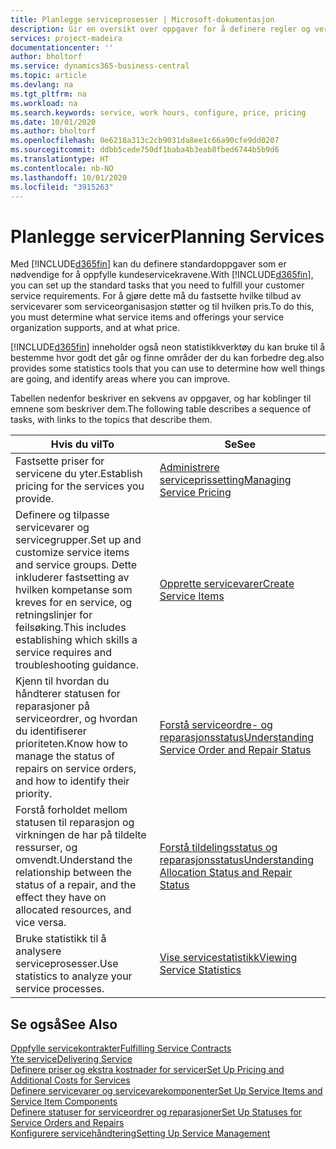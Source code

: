 ```yaml
---
title: Planlegge serviceprosesser | Microsoft-dokumentasjon
description: Gir en oversikt over oppgaver for å definere regler og verdier som definerer serviceprinsipper og -prosesser.
services: project-madeira
documentationcenter: ''
author: bholtorf
ms.service: dynamics365-business-central
ms.topic: article
ms.devlang: na
ms.tgt_pltfrm: na
ms.workload: na
ms.search.keywords: service, work hours, configure, price, pricing
ms.date: 10/01/2020
ms.author: bholtorf
ms.openlocfilehash: 0e6218a313c2cb9031da8ee1c66a90cfe9dd0207
ms.sourcegitcommit: ddbb5cede750df1baba4b3eab8fbed6744b5b9d6
ms.translationtype: HT
ms.contentlocale: nb-NO
ms.lasthandoff: 10/01/2020
ms.locfileid: "3915263"
---
```

# <a name="planning-services"></a><span data-ttu-id="43ac3-103">Planlegge servicer</span><span class="sxs-lookup"><span data-stu-id="43ac3-103">Planning Services</span></span>
<span data-ttu-id="43ac3-104">Med [!INCLUDE[d365fin](includes/d365fin_md.md)] kan du definere standardoppgaver som er nødvendige for å oppfylle kundeservicekravene.</span><span class="sxs-lookup"><span data-stu-id="43ac3-104">With [!INCLUDE[d365fin](includes/d365fin_md.md)], you can set up the standard tasks that you need to fulfill your customer service requirements.</span></span> <span data-ttu-id="43ac3-105">For å gjøre dette må du fastsette hvilke tilbud av servicevarer som serviceorganisasjon støtter og til hvilken pris.</span><span class="sxs-lookup"><span data-stu-id="43ac3-105">To do this, you must determine what service items and offerings your service organization supports, and at what price.</span></span>   

[!INCLUDE[d365fin](includes/d365fin_md.md)] <span data-ttu-id="43ac3-106">inneholder også neon statistikkverktøy du kan bruke til å bestemme hvor godt det går og finne områder der du kan forbedre deg.</span><span class="sxs-lookup"><span data-stu-id="43ac3-106">also provides some statistics tools that you can use to determine how well things are going, and identify areas where you can improve.</span></span>
  
<span data-ttu-id="43ac3-107">Tabellen nedenfor beskriver en sekvens av oppgaver, og har koblinger til emnene som beskriver dem.</span><span class="sxs-lookup"><span data-stu-id="43ac3-107">The following table describes a sequence of tasks, with links to the topics that describe them.</span></span>   
  
|<span data-ttu-id="43ac3-108">**Hvis du vil**</span><span class="sxs-lookup"><span data-stu-id="43ac3-108">**To**</span></span>|<span data-ttu-id="43ac3-109">**Se**</span><span class="sxs-lookup"><span data-stu-id="43ac3-109">**See**</span></span>|  
|------------|-------------|  
|<span data-ttu-id="43ac3-110">Fastsette priser for servicene du yter.</span><span class="sxs-lookup"><span data-stu-id="43ac3-110">Establish pricing for the services you provide.</span></span>|[<span data-ttu-id="43ac3-111">Administrere serviceprissetting</span><span class="sxs-lookup"><span data-stu-id="43ac3-111">Managing Service Pricing</span></span>](service-service-price-management.md)|
|<span data-ttu-id="43ac3-112">Definere og tilpasse servicevarer og servicegrupper.</span><span class="sxs-lookup"><span data-stu-id="43ac3-112">Set up and customize service items and service groups.</span></span> <span data-ttu-id="43ac3-113">Dette inkluderer fastsetting av hvilken kompetanse som kreves for en service, og retningslinjer for feilsøking.</span><span class="sxs-lookup"><span data-stu-id="43ac3-113">This includes establishing which skills a service requires and troubleshooting guidance.</span></span>| [<span data-ttu-id="43ac3-114">Opprette servicevarer</span><span class="sxs-lookup"><span data-stu-id="43ac3-114">Create Service Items</span></span>](service-how-to-create-service-items.md)|  
|<span data-ttu-id="43ac3-115">Kjenn til hvordan du håndterer statusen for reparasjoner på serviceordrer, og hvordan du identifiserer prioriteten.</span><span class="sxs-lookup"><span data-stu-id="43ac3-115">Know how to manage the status of repairs on service orders, and how to identify their priority.</span></span>|[<span data-ttu-id="43ac3-116">Forstå serviceordre- og reparasjonsstatus</span><span class="sxs-lookup"><span data-stu-id="43ac3-116">Understanding Service Order and Repair Status</span></span>](service-service-order-status-and-repair-status.md)|  
|<span data-ttu-id="43ac3-117">Forstå forholdet mellom statusen til reparasjon og virkningen de har på tildelte ressurser, og omvendt.</span><span class="sxs-lookup"><span data-stu-id="43ac3-117">Understand the relationship between the status of a repair, and the effect they have on allocated resources, and vice versa.</span></span>|[<span data-ttu-id="43ac3-118">Forstå tildelingsstatus og reparasjonsstatus</span><span class="sxs-lookup"><span data-stu-id="43ac3-118">Understanding Allocation Status and Repair Status</span></span>](service-allocation-status-and-repair-status.md)|  
|<span data-ttu-id="43ac3-119">Bruke statistikk til å analysere serviceprosesser.</span><span class="sxs-lookup"><span data-stu-id="43ac3-119">Use statistics to analyze your service processes.</span></span> | [<span data-ttu-id="43ac3-120">Vise servicestatistikk</span><span class="sxs-lookup"><span data-stu-id="43ac3-120">Viewing Service Statistics</span></span>](service-service-statistics.md) |

## <a name="see-also"></a><span data-ttu-id="43ac3-121">Se også</span><span class="sxs-lookup"><span data-stu-id="43ac3-121">See Also</span></span>
[<span data-ttu-id="43ac3-122">Oppfylle servicekontrakter</span><span class="sxs-lookup"><span data-stu-id="43ac3-122">Fulfilling Service Contracts</span></span>](service-fulfill-service-contracts.md)  
[<span data-ttu-id="43ac3-123">Yte service</span><span class="sxs-lookup"><span data-stu-id="43ac3-123">Delivering Service</span></span>](service-deliver-service.md)  
[<span data-ttu-id="43ac3-124">Definere priser og ekstra kostnader for servicer</span><span class="sxs-lookup"><span data-stu-id="43ac3-124">Set Up Pricing and Additional Costs for Services</span></span>](service-how-setup-service-costs-pricing.md)  
[<span data-ttu-id="43ac3-125">Definere servicevarer og servicevarekomponenter</span><span class="sxs-lookup"><span data-stu-id="43ac3-125">Set Up Service Items and Service Item Components</span></span>](service-how-setup-service-items.md)  
[<span data-ttu-id="43ac3-126">Definere statuser for serviceordrer og reparasjoner</span><span class="sxs-lookup"><span data-stu-id="43ac3-126">Set Up Statuses for Service Orders and Repairs</span></span>](service-order-repair-status.md)  
[<span data-ttu-id="43ac3-127">Konfigurere servicehåndtering</span><span class="sxs-lookup"><span data-stu-id="43ac3-127">Setting Up Service Management</span></span>](service-setup-service.md)  
